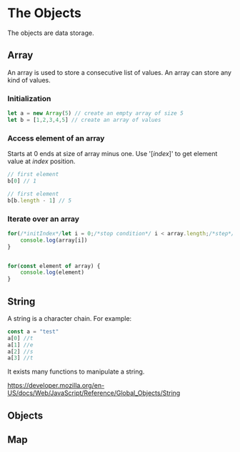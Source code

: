 # The Objects

The objects are data storage.

## Array

An array is used to store a consecutive list of values. An array can store any kind of values.

### Initialization

```js
let a = new Array(5) // create an empty array of size 5
let b = [1,2,3,4,5] // create an array of values
```

### Access element of an array

Starts at 0 ends at size of array minus one.
Use '[*index*]' to get element value at *index* position.

```js
// first element
b[0] // 1
```

```js
// first element
b[b.length - 1] // 5
```

### Iterate over an array

```js
for(/*initIndex*/let i = 0;/*stop condition*/ i < array.length;/*step*/ ++i) {
    console.log(array[i])
}


for(const element of array) {
    console.log(element)
}

```

## String

A string is a character chain.
For example:
```js
const a = "test"
a[0] //t
a[1] //e
a[2] //s
a[3] //t
```

It exists many functions to manipulate a string.

https://developer.mozilla.org/en-US/docs/Web/JavaScript/Reference/Global_Objects/String

## Objects

## Map

